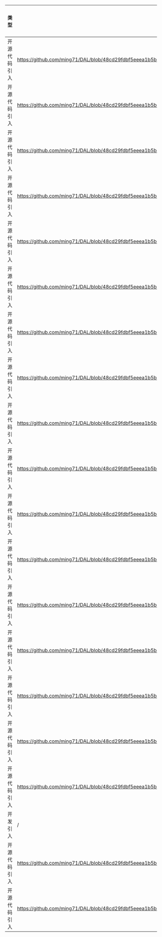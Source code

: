| 类型 | 开源代码地址                                                                                | 文件名 | 公网IP地址/公网URL地址/域名/邮箱地址 | 用途说明 |
| ---- |---------------------------------------------------------------------------------------| ------ | ------------------------------------ |------|
| 开源代码引入 | https://github.com/ming71/DAL/blob/48cd29fdbf5eeea1b5b642bd1f04bbf1863b31e3/datasets/DOTA_devkit/DOTA2COCO.py | DAL_ID2732_for_PyTorch/datasets/DOTA_devkit/DOTA2COCO.py | http://captain.whu.edu.cn/DOTAweb/ | 文档地址 |
| 开源代码引入 | https://github.com/ming71/DAL/blob/48cd29fdbf5eeea1b5b642bd1f04bbf1863b31e3/utils/augment.py | DAL_ID2732_for_PyTorch/utils/augment.py | https://medium.com/uruvideo/dataset-augmentation-with-random-homographies-a8f4b44830d4 | 数据集地址 |
| 开源代码引入 | https://github.com/ming71/DAL/blob/48cd29fdbf5eeea1b5b642bd1f04bbf1863b31e3/datasets/DOTA_devkit/ResultMerge_multi_process.py | DAL_ID2732_for_PyTorch/datasets/DOTA_devkit/ResultMerge.py | http://captain.whu.edu.cn/DOTAweb/tasks.html | 数据集地址 |
| 开源代码引入 | https://github.com/ming71/DAL/blob/48cd29fdbf5eeea1b5b642bd1f04bbf1863b31e3/utils/overlaps_cuda/setup.py | DAL_ID2732_for_PyTorch/datasets/DOTA_devkit/poly_nms_gpu/setup.py | http://code.activestate.com/recipes/52224-find-a-file-given-a-search-path/ | 相关说明 |
| 开源代码引入 | https://github.com/ming71/DAL/blob/48cd29fdbf5eeea1b5b642bd1f04bbf1863b31e3/utils/augment.py | DAL_ID2732_for_PyTorch/utils/augment.py | https://arxiv.org/abs/1708.04552 | 论文地址 |
| 开源代码引入 | https://github.com/ming71/DAL/blob/48cd29fdbf5eeea1b5b642bd1f04bbf1863b31e3/utils/bbox.py | DAL_ID2732_for_PyTorch/utils/bbox.py | http://fromwiz.com/share/s/34GeEW1RFx7x2iIM0z1ZXVvc2yLl5t2fTkEg2ZVhJR2n50xg | 数据集地址 |
| 开源代码引入 | https://github.com/ming71/DAL/blob/48cd29fdbf5eeea1b5b642bd1f04bbf1863b31e3/utils/augment.py | DAL_ID2732_for_PyTorch/utils/augment.py | https://towardsdatascience.com/when-conventional-wisdom-fails-revisiting-data-augmentation-for-self-driving-cars-4831998c5509 | 数据集地址 |
| 开源代码引入 | https://github.com/ming71/DAL/blob/48cd29fdbf5eeea1b5b642bd1f04bbf1863b31e3/utils/overlaps_cuda/setup.py | DAL_ID2732_for_PyTorch/utils/overlaps_cuda/setup.py | http://code.activestate.com/recipes/52224-find-a-file-given-a-search-path/ | 相关说明 |
| 开源代码引入 | https://github.com/ming71/DAL/blob/48cd29fdbf5eeea1b5b642bd1f04bbf1863b31e3/datasets/DOTA_devkit/ResultMerge_multi_process.py | DAL_ID2732_for_PyTorch/datasets/DOTA_devkit/dota_evaluation_task2.py | http://captain.whu.edu.cn/DOTAweb/tasks.html | 数据集地址 |
| 开源代码引入 | https://github.com/ming71/DAL/blob/48cd29fdbf5eeea1b5b642bd1f04bbf1863b31e3/datasets/DOTA_devkit/ResultMerge_multi_process.py | DAL_ID2732_for_PyTorch/datasets/DOTA_devkit/dota-v1.5_evaluation_task1.py | http://captain.whu.edu.cn/DOTAweb/tasks.html | 数据集地址 |
| 开源代码引入 | https://github.com/ming71/DAL/blob/48cd29fdbf5eeea1b5b642bd1f04bbf1863b31e3/models/losses.py | DAL_ID2732_for_PyTorch/models/losses.py | https://github.com/facebookresearch/maskrcnn-benchmark | 源码实现 |
| 开源代码引入 | https://github.com/ming71/DAL/blob/48cd29fdbf5eeea1b5b642bd1f04bbf1863b31e3/datasets/DOTA_devkit/ResultMerge_multi_process.py | DAL_ID2732_for_PyTorch/datasets/DOTA_devkit/dota_evaluation_task1.py | http://captain.whu.edu.cn/DOTAweb/tasks.html | 数据集地址 |
| 开源代码引入 | https://github.com/ming71/DAL/blob/48cd29fdbf5eeea1b5b642bd1f04bbf1863b31e3/datasets/DOTA_devkit/ResultMerge_multi_process.py | DAL_ID2732_for_PyTorch/datasets/DOTA_devkit/dota-v1.5_evaluation_task2.py | http://captain.whu.edu.cn/DOTAweb/tasks.html | 数据集地址 |
| 开源代码引入 | https://github.com/ming71/DAL/blob/48cd29fdbf5eeea1b5b642bd1f04bbf1863b31e3/models/losses.py | DAL_ID2732_for_PyTorch/models/main_losses.py | https://github.com/facebookresearch/maskrcnn-benchmark | 源码实现 |
| 开源代码引入 | https://github.com/ming71/DAL/blob/48cd29fdbf5eeea1b5b642bd1f04bbf1863b31e3/utils/utils.py | DAL_ID2732_for_PyTorch/utils/utils.py | https://github.com/pytorch/vision/issues/223 | 相关说明 |
| 开源代码引入 | https://github.com/ming71/DAL/blob/48cd29fdbf5eeea1b5b642bd1f04bbf1863b31e3/utils/utils.py | DAL_ID2732_for_PyTorch/utils/utils.py | https://pytorch.org/docs/stable/notes/randomness.html | 相关说明 |
| 开源代码引入 | https://github.com/ming71/DAL/blob/48cd29fdbf5eeea1b5b642bd1f04bbf1863b31e3/datasets/DOTA_devkit/ResultMerge_multi_process.py | DAL_ID2732_for_PyTorch/datasets/DOTA_devkit/ResultMerge_multi_process.py | http://captain.whu.edu.cn/DOTAweb/tasks.html | 数据集地址 |
| 开发引入 | / | DAL_ID2732_for_PyTorch/models/losses.py | https://arxiv.org/pdf/1904.02701.pdf | 论文地址 |
| 开源代码引入 | https://github.com/ming71/DAL/blob/48cd29fdbf5eeea1b5b642bd1f04bbf1863b31e3/utils/augment.py | DAL_ID2732_for_PyTorch/utils/augment.py | https://github.com/hysts/pytorch_cutout/blob/master/dataloader.py | 源码实现 |
| 开源代码引入 | https://github.com/ming71/DAL/blob/48cd29fdbf5eeea1b5b642bd1f04bbf1863b31e3/datasets/DOTA_devkit/polyiou.py | DAL_ID2732_for_PyTorch/datasets/DOTA_devkit/polyiou.py | http://www.swig.org | 相关说明 |

